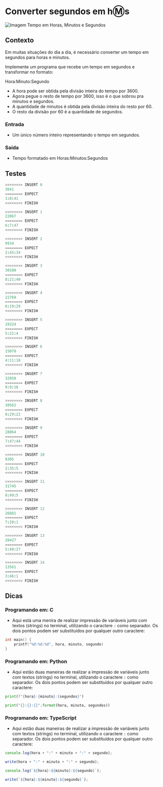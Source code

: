 # Converter segundos em h:m:s

![Imagem Tempo em Horas, Minutos e Segundos](cover.jpg)

## Contexto

Em muitas situações do dia a dia, é necessário converter um tempo em segundos
para horas e minutos.

Implemente um programa que recebe um tempo em segundos e transformar no formato:

Hora:Minuto:Segundo

- A hora pode ser obtida pela divisão inteira do tempo por 3600.
- Agora pegue o resto de tempo por 3600, isso é o que sobrou pra minutos e segundos.
- A quantidade de minutos é obtida pela divisão inteira do resto por 60.
- O resto da divisão por 60 é a quantidade de segundos.

### Entrada

- Um único número inteiro representando o tempo em segundos.

### Saída

- Tempo formatado em Horas:Minutos:Segundos

## Testes

```py
>>>>>>>> INSERT 0
3641
======== EXPECT
1:0:41
<<<<<<<< FINISH
```

```py
>>>>>>>> INSERT 1
22067
======== EXPECT
6:7:47
<<<<<<<< FINISH
```

```py
>>>>>>>> INSERT 2
9934
======== EXPECT
2:45:34
<<<<<<<< FINISH
```

```py
>>>>>>>> INSERT 3
30100
======== EXPECT
8:21:40
<<<<<<<< FINISH
```

```py
>>>>>>>> INSERT 4
22769
======== EXPECT
6:19:29
<<<<<<<< FINISH
```

```py
>>>>>>>> INSERT 5
19324
======== EXPECT
5:22:4
<<<<<<<< FINISH
```

```py
>>>>>>>> INSERT 6
15078
======== EXPECT
4:11:18
<<<<<<<< FINISH
```

```py
>>>>>>>> INSERT 7
32958
======== EXPECT
9:9:18
<<<<<<<< FINISH
```

```py
>>>>>>>> INSERT 8
30562
======== EXPECT
8:29:22
<<<<<<<< FINISH
```

```py
>>>>>>>> INSERT 9
28064
======== EXPECT
7:47:44
<<<<<<<< FINISH
```

```py
>>>>>>>> INSERT 10
9305
======== EXPECT
2:35:5
<<<<<<<< FINISH
```

```py
>>>>>>>> INSERT 11
31745
======== EXPECT
8:49:5
<<<<<<<< FINISH
```

```py
>>>>>>>> INSERT 12
26881
======== EXPECT
7:28:1
<<<<<<<< FINISH
```

```py
>>>>>>>> INSERT 13
20427
======== EXPECT
5:40:27
<<<<<<<< FINISH
```

```py
>>>>>>>> INSERT 14
13561
======== EXPECT
3:46:1
<<<<<<<< FINISH
```

## Dicas

### Programando em: C

- Aqui está uma menira de realizar impressão de variáveis junto com textos (strings) no terminal, utilizando o caractere `:` como separador. Os dois pontos podem ser substituídos por qualquer outro caractere:

```c
int main() {
    printf("%d:%d:%d", hora, minuto, segundo)
}
```

### Programando em: Python

- Aqui estão duas maneiras de realizar a impressão de variáveis junto com textos (strings) no terminal, utilizando o caractere `:` como separador. Os dois pontos podem ser substituídos por qualquer outro caractere:

```py
print(f"{hora}:{minuto}:{segundos}")
```

```py
print("{}:{}:{}".format(hora, minuto, segundos))
```

### Programando em: TypeScript

- Aqui estão duas maneiras de realizar a impressão de variáveis junto com textos (strings) no terminal, utilizando o caractere `:` como separador. Os dois pontos podem ser substituídos por qualquer outro caractere:

```ts
console.log(hora + ":" + minuto + ":" + segundo);
```

```ts
write(hora + ":" + minuto + ":" + segundo);
```

```ts
console.log(`${hora}:${minuto}:${segundo}`);
```

```ts
write(`${hora}:${minuto}:${segundo}`);
```
